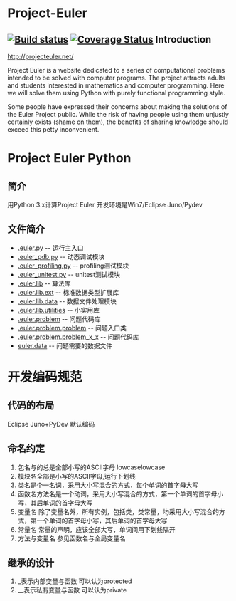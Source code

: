 Project-Euler
=============
[![Build status](https://travis-ci.org/ifooth/project-euler-python.png?branch=master)](https://travis-ci.org/ifooth/project-euler-python)
[![Coverage Status](https://coveralls.io/repos/ifooth/project-euler-python/badge.png)](https://coveralls.io/r/ifooth/project-euler-python)
 Introduction
-------------
http://projecteuler.net/

Project Euler is a website dedicated to a series of computational problems intended to be solved with computer programs. The project attracts adults and students interested in mathematics and computer programming. Here we will solve them using Python with purely functional programming style. 

Some people have expressed their concerns about making the solutions of the Euler Project public. While the risk of having people using them unjustly certainly exists (shame on them), the benefits of sharing knowledge should exceed this petty inconvenient.

Project Euler Python
=======================

简介
---------
用Python 3.x计算Project Euler 开发环境是Win7/Eclipse Juno/Pydev


文件简介
------------
* [.euler.py](https://github.com/ifooth/ProjectEuler-Python/blob/master/src/_euler.py) -- 运行主入口
* [.euler_pdb.py](https://github.com/ifooth/ProjectEuler-Python/blob/master/src/_euler.py) -- 动态调试模块
* [.euler_profiling.py](https://github.com/ifooth/ProjectEuler-Python/blob/master/src/_euler.py) -- profiling测试模块
* [.euler_unitest.py](https://github.com/ifooth/ProjectEuler-Python/blob/master/src/_euler.py) -- unitest测试模块
* [.euler.lib](https://github.com/ifooth/ProjectEuler-Python/blob/master/src/_euler.py) -- 算法库
* [.euler.lib.ext](https://github.com/ifooth/ProjectEuler-Python/blob/master/src/_euler.py) -- 标准数据类型扩展库
* [.euler.lib.data](https://github.com/ifooth/ProjectEuler-Python/blob/master/src/_euler.py) -- 数据文件处理模块
* [.euler.lib.utilities](https://github.com/ifooth/ProjectEuler-Python/blob/master/src/_euler.py) -- 小实用库
* [.euler.problem](https://github.com/ifooth/ProjectEuler-Python/blob/master/src/_euler.py) -- 问题代码库
* [.euler.problem.problem](https://github.com/ifooth/ProjectEuler-Python/blob/master/src/_euler.py) -- 问题入口类
* [.euler.problem.problem_x_x](https://github.com/ifooth/ProjectEuler-Python/blob/master/src/_euler.py) -- 问题代码库
* [euler.data](https://github.com/ifooth/ProjectEuler-Python/blob/master/src/_euler.py) -- 问题需要的数据文件


开发编码规范
==========

代码的布局
-------------
Eclipse Juno+PyDev 默认编码

命名约定
----------

1. 包名与的总是全部小写的ASCII字母 lowcaselowcase
2. 模块名全部是小写的ASCII字母,运行下划线
3. 类名是个一名词，采用大小写混合的方式，每个单词的首字母大写
4. 函数名方法名是一个动词，采用大小写混合的方式，第一个单词的首字母小写，其后单词的首字母大写
5. 变量名 除了变量名外，所有实例，包括类，类常量，均采用大小写混合的方式，第一个单词的首字母小写，其后单词的首字母大写
6. 常量名 常量的声明，应该全部大写，单词间用下划线隔开
9. 方法与变量名 参见函数名与全局变量名

继承的设计
----------
1. _表示内部变量与函数 可以认为protected
2. __表示私有变量与函数 可以认为private

